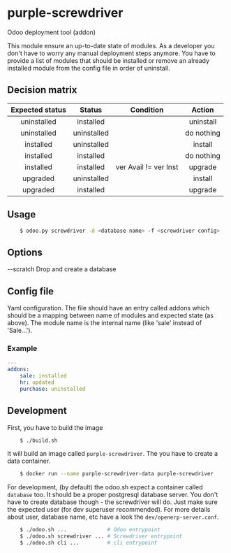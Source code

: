 # purple-screwdriver
Odoo deployment tool (addon)

This module ensure an up-to-date state of modules. As a developer you don't
have to worry any manual deployment steps anymore.
You have to provide a list of modules that should be installed or remove
an already installed module from the config file in order of uninstall.

## Decision matrix

| Expected status | Status      | Condition             | Action     |
|:---------------:|:-----------:| --------------------- |:----------:|
| uninstalled     | installed   |                       | uninstall  |
| uninstalled     | uninstalled |                       | do nothing |
| installed       | uninstalled |                       | install    |
| installed       | installed   |                       | do nothing |
| installed       | installed   | ver Avail != ver Inst | upgrade    |
| upgraded        | uninstalled |                       | install    |
| upgraded        | installed   |                       | upgrade    |


## Usage

```bash
    $ odoo.py screwdriver -d <database name> -f <screwdriver config>
```

## Options

--scratch
    Drop and create a database


## Config file

Yaml configuration. The file should have an entry called addons which
should be a mapping between name of modules and expected state (as above).
The module name is the internal name (like 'sale' instead of 'Sale...').

### Example

```yaml
---
addons:
    sale: installed
    hr: updated
    purchase: uninstalled
```

## Development

First, you have to build the image

```bash
    $ ./build.sh
```
It will build an image called `purple-screwdriver`. The you have to create
a data container.

```bash
    $ docker run --name purple-screwdriver-data purple-screwdriver
```

For development, (by default) the odoo.sh expect a container called `database`
too. It should be a proper postgresql database server.
You don't have to create database though - the screwdriver will do. Just make
sure the expected user (for dev superuser recommended).
For more details about user, database name, etc have a look the 
`dev/openerp-server.conf`.

```bash
    $ ./odoo.sh ...             # Odoo entrypoint
    $ ./odoo.sh screwdriver ... # Screwdriver entrypoint
    $ ./odoo.sh cli ...         # cli entrypoint
